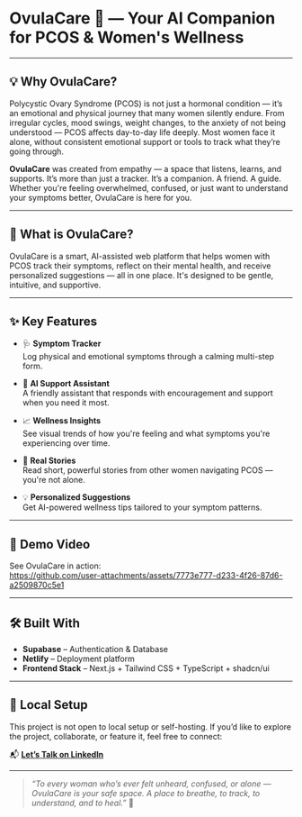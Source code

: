 # OvulaCare 🌸 — Your AI Companion for PCOS & Women's Wellness

---

## 💡 Why OvulaCare?

Polycystic Ovary Syndrome (PCOS) is not just a hormonal condition — it’s an emotional and physical journey that many women silently endure. From irregular cycles, mood swings, weight changes, to the anxiety of not being understood — PCOS affects day-to-day life deeply. Most women face it alone, without consistent emotional support or tools to track what they’re going through.

**OvulaCare** was created from empathy — a space that listens, learns, and supports. It’s more than just a tracker. It’s a companion. A friend. A guide. Whether you're feeling overwhelmed, confused, or just want to understand your symptoms better, OvulaCare is here for you.

---

## 🌼 What is OvulaCare?

OvulaCare is a smart, AI-assisted web platform that helps women with PCOS track their symptoms, reflect on their mental health, and receive personalized suggestions — all in one place. It's designed to be gentle, intuitive, and supportive.

---

## ✨ Key Features

- 🩺 **Symptom Tracker**  
  Log physical and emotional symptoms through a calming multi-step form.

- 🤖 **AI Support Assistant**  
  A friendly assistant that responds with encouragement and support when you need it most.

- 📈 **Wellness Insights**  
  See visual trends of how you're feeling and what symptoms you're experiencing over time.

- 💬 **Real Stories**  
  Read short, powerful stories from other women navigating PCOS — you're not alone.

- 💡 **Personalized Suggestions**  
  Get AI-powered wellness tips tailored to your symptom patterns.

---

## 🎥 Demo Video

See OvulaCare in action:  
https://github.com/user-attachments/assets/7773e777-d233-4f26-87d6-a2509870c5e1

---

## 🛠️ Built With

- **Supabase** – Authentication & Database  
- **Netlify** – Deployment platform  
- **Frontend Stack** – Next.js + Tailwind CSS + TypeScript + shadcn/ui

---

## 🚫 Local Setup

This project is not open to local setup or self-hosting.
If you’d like to explore the project, collaborate, or feature it, feel free to connect:

📬 **[Let’s Talk on LinkedIn](www.linkedin.com/in/arshiya-shaikh-b39705259)**

---

> _“To every woman who’s ever felt unheard, confused, or alone — OvulaCare is your safe space. A place to breathe, to track, to understand, and to heal.”_ 💜
